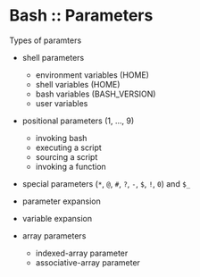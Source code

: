 # Bash :: Parameters

Types of paramters
- shell parameters
  - environment variables (HOME)
  - shell variables (HOME)
  - bash variables (BASH_VERSION)
  - user variables
- positional parameters (1, …, 9)
  - invoking bash
  - executing a script
  - sourcing a script
  - invoking a function
- special parameters (`*`, `@`, `#`, `?`, `-`, `$`, `!`, `0`) and `$_`







- parameter expansion
- variable expansion
- array parameters
  - indexed-array parameter
  - associative-array parameter
